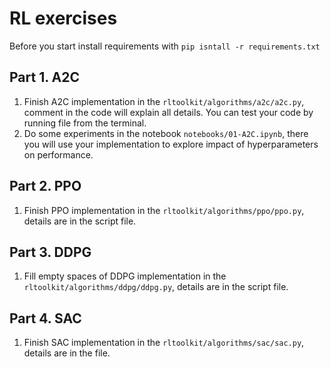 # RL exercises

Before you start install requirements with `pip isntall -r requirements.txt`

## Part 1. A2C
1. Finish A2C implementation in the `rltoolkit/algorithms/a2c/a2c.py`, comment in the code will explain all details. You can test your code by running file from the terminal.
2. Do some experiments in the notebook `notebooks/01-A2C.ipynb`, there you will use your implementation to explore impact of hyperparameters on performance.

## Part 2. PPO
1. Finish PPO implementation in the `rltoolkit/algorithms/ppo/ppo.py`, details are in the script file. 

## Part 3. DDPG
1. Fill empty spaces of DDPG implementation in the `rltoolkit/algorithms/ddpg/ddpg.py`, details are in the script file. 

## Part 4. SAC
1. Finish SAC implementation in the `rltoolkit/algorithms/sac/sac.py`, details are in the file. 
